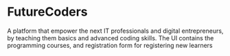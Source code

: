 # FutureCoders
A platform that empower the next IT
professionals and digital entrepreneurs, by teaching
them basics and advanced coding skills.
The UI contains the programming courses, and
registration form for registering new learners

